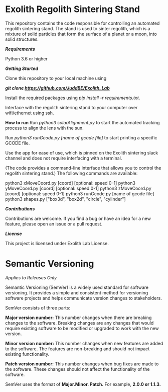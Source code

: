 
Exolith Regolith Sintering Stand
===================
This repository contains the code responsible for controlling an automated regolith sintering stand. The stand is used to sinter regolith, which is a mixture of solid particles that form the surface of a planet or a moon, into solid structures.

***Requirements***

Python 3.6 or higher

***Getting Started***

Clone this repository to your local machine using 

***_git clone_ https://github.com/JuddBE/Exolith_Lab***

Install the required packages using _pip install -r requirements.txt_.

Interface with the regolith sintering stand to your computer over wifi/ethernet using ssh.

**How to run**
Run _python3 solarAlignment.py_ to start the automated tracking process to align the lens with the sun.

Run _python3 runGcode.py [name of gcode file]_ to start printing a specific GCODE file.

Use the app for ease of use, which is pinned on the Exolith sintering slack channel and does not require interfacing with a terminal.

(The code provides a command-line interface that allows you to control the regolith sintering stand.) The following commands are available:

python3 xMoveCoord.py [coord] [optional: speed 0-1]
python3 yMoveCoord.py [coord] [optional: speed 0-1]
python3 zMoveCoord.py [coord] [optional: speed 0-1]
python3 runGcode.py [name of gcode file]
python3 shapes.py ["box3d", "box2d", "circle", "cylinder"]

***Contributions***

Contributions are welcome. If you find a bug or have an idea for a new feature, please open an issue or a pull request.

***License***

This project is licensed under Exolith Lab License.

Semantic Versioning
===================
_Applies to Releases Only_

Semantic Versioning (SemVer) is a widely used standard for software versioning. It provides a simple and consistent method for versioning software projects and helps communicate version changes to stakeholders.

SemVer consists of three parts:

**Major version number:** This number changes when there are breaking changes to the software. Breaking changes are any changes that would require existing software to be modified or upgraded to work with the new version.

**Minor version number:** This number changes when new features are added to the software. The features are non-breaking and should not impact existing functionality.

**Patch version number:** This number changes when bug fixes are made to the software. These changes should not affect the functionality of the software.

SemVer uses the format of **Major.Minor. Patch.** For example, **2.0.0 or 1.1.3.**
